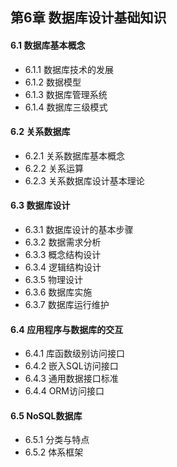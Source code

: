 ## 第6章 数据库设计基础知识
#### 6.1 数据库基本概念
- 6.1.1 数据库技术的发展
- 6.1.2 数据模型
- 6.1.3 数据库管理系统
- 6.1.4 数据库三级模式
#### 6.2 关系数据库
- 6.2.1 关系数据库基本概念
- 6.2.2 关系运算
- 6.2.3 关系数据库设计基本理论
#### 6.3 数据库设计
- 6.3.1 数据库设计的基本步骤
- 6.3.2 数据需求分析
- 6.3.3 概念结构设计
- 6.3.4 逻辑结构设计
- 6.3.5 物理设计
- 6.3.6 数据库实施
- 6.3.7 数据库运行维护
#### 6.4 应用程序与数据库的交互
- 6.4.1 库函数级别访问接口
- 6.4.2 嵌入SQL访问接口
- 6.4.3 通用数据接口标准
- 6.4.4 ORM访问接口
#### 6.5 NoSQL数据库
- 6.5.1 分类与特点
- 6.5.2 体系框架